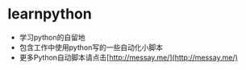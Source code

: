 # learnpython
- 学习python的自留地
- 包含工作中使用python写的一些自动化小脚本
- 更多Python自动脚本请点击[http://messay.me/](http://messay.me/)


